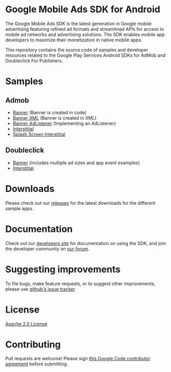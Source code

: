 Google Mobile Ads SDK for Android
=================================
The Google Mobile Ads SDK is the latest generation in Google mobile advertising featuring refined ad formats and streamlined APIs for access to mobile ad networks and advertising solutions. The SDK enables mobile app developers to maximize their monetization in native mobile apps.

This repository contains the source code of samples and developer resources related to the Google Play Services Android SDKs for AdMob and Doubleclick For Publishers.

Samples
=======
Admob
-----
* [Banner](https://github.com/googleads/googleads-mobile-android-examples/tree/master/admob/banner) (Banner is created in code)
* [Banner XML](https://github.com/googleads/googleads-mobile-android-examples/tree/master/admob/banner-xml) (Banner is created in XML)
* [Banner AdListener](https://github.com/googleads/googleads-mobile-android-examples/tree/master/admob/banner-adlistener) (Implementing an AdListener)
* [Interstitial](https://github.com/googleads/googleads-mobile-android-examples/tree/master/admob/interstitial)
* [Splash Screen Interstitial](https://github.com/googleads/googleads-mobile-android-examples/tree/master/admob/splash_interstitial)

Doubleclick
-----------
* [Banner](https://github.com/googleads/googleads-mobile-android-examples/tree/master/doubleclick/banner) (includes multiple ad sizes and app event examples)
* [Interstitial](https://github.com/googleads/googleads-mobile-android-examples/tree/master/admob/interstitial)

Downloads
=========
Please check out our [releases](https://github.com/googleads/googleads-mobile-android-examples/releases) for the latest downloads for the different sample apps.

Documentation
==============
Check out our [developers site](https://developers.google.com/mobile-ads-sdk/) for documentation on using the SDK, and join the developer community on [our forum](https://groups.google.com/forum/#!forum/google-admob-ads-sdk).

Suggesting improvements
=======================
To file bugs, make feature requests, or to suggest other improvements, please use [github's issue tracker](https://github.com/googleads/googleads-mobile-android-examples/issues).

License
=======
[Apache 2.0 License](http://www.apache.org/licenses/LICENSE-2.0.html)

Contributing
============
Pull requests are welcome! Please sign [this Google Code contributor agreement](https://developers.google.com/open-source/cla/individual?csw=1) before submitting.
